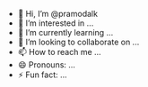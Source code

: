 - 👋 Hi, I’m @pramodalk
- 👀 I’m interested in ...
- 🌱 I’m currently learning ...
- 💞️ I’m looking to collaborate on ...
- 📫 How to reach me ...
- 😄 Pronouns: ...
- ⚡ Fun fact: ...

<!---
pramodalk/pramodalk is a ✨ special ✨ repository because its `README.md` (this file) appears on your GitHub profile.
You can click the Preview link to take a look at your changes.
--->
